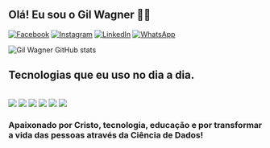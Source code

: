 ## Olá! Eu sou o Gil Wagner 👨‍💻

[![Facebook](https://img.shields.io/badge/Facebook-1877F2?style=for-the-badge&logo=facebook&logoColor=white)](https://www.facebook.com/GileWilmaOliveira)
[![Instagram](https://img.shields.io/badge/Instagram-E4405F?style=for-the-badge&logo=instagram&logoColor=white)](https://www.instagram.com/gil_wilma_oliveira/)
[![LinkedIn](https://img.shields.io/badge/LinkedIn-0077B5?style=for-the-badge&logo=linkedin&logoColor=white)](https://www.linkedin.com/in/gil-wagner-souza-oliveira-7b626824/)
[![WhatsApp](https://img.shields.io/badge/WhatsApp-25D366?style=for-the-badge&logo=whatsapp&logoColor=white)](https://wa.me/5544998883277?text=Ol%C3%A1%21+Sou+o+Gil+Wagner+e+estou+a+sua+disposi%C3%A7%C3%A3o.+Em+que+posso+servi-lo%3F/)

![Gil Wagner GitHub stats](https://github-readme-stats.vercel.app/api?username=gilwagnerds&show_icons=true&theme=tokyonight) 

## Tecnologias que eu uso no dia a dia.
<div style="display: inline_block"><br/>
    <img align="center alt="Python" src="https://img.shields.io/badge/Python-14354C?style=for-the-badge&logo=python&logoColor=white" />
     <img align="center alt="GIT" src="https://img.shields.io/badge/GIT-E44C30?style=for-the-badge&logo=git&logoColor=white" />
    <img align="center alt="SQLite" src="https://img.shields.io/badge/SQLite-07405E?style=for-the-badge&logo=sqlite&logoColor=white" />
    <img align="center alt="Visual_Studio" src="https://img.shields.io/badge/Visual_Studio-5C2D91?style=for-the-badge&logo=visual%20studio&logoColor=white" />
    <img align="center alt="GitHub" src="https://img.shields.io/badge/GitHub-100000?style=for-the-badge&logo=github&logoColor=white" />
    <img align="center alt="Atom" src="https://img.shields.io/badge/Atom-66595C?style=for-the-badge&logo=Atom&logoColor=white" />
  </div>

  ### Apaixonado por Cristo, tecnologia, educação e por transformar a vida das pessoas através da Ciência de Dados!
